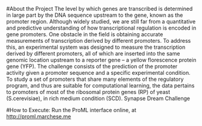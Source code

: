 #About the Project
The level by which genes are transcribed is determined in large part by the DNA sequence upstream to the gene, known as the promoter region. Although widely studied, we are still far from a quantitative and predictive understanding of how transcriptional regulation is encoded in gene promoters. One obstacle in the field is obtaining accurate measurements of transcription derived by different promoters. To address this, an experimental system was designed to measure the transcription derived by different promoters, all of which are inserted into the same genomic location upstream to a reporter gene – a yellow florescence protein gene (YFP). The challenge consists of the prediction of the promoter activity given a promoter sequence and a specific experimental condition. To study a set of promoters that share many elements of the regulatory program, and thus are suitable for computational learning, the data pertains to promoters of most of the ribosomal protein genes (RP) of yeast (S.cerevisiae), in rich medium condition (SCD).
Synapse Dream Challenge

#How to Execute:
Run the ProML interface online, at http://proml.marchese.me
